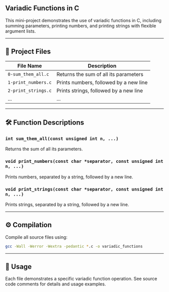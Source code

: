 ## Variadic Functions in C

This mini-project demonstrates the use of variadic functions in C, including summing parameters, printing numbers, and printing strings with flexible argument lists.

---

## 📁 Project Files

| File Name              | Description                                         |
|------------------------|-----------------------------------------------------|
| `0-sum_them_all.c`     | Returns the sum of all its parameters               |
| `1-print_numbers.c`    | Prints numbers, followed by a new line              |
| `2-print_strings.c`    | Prints strings, followed by a new line              |
| ...                    | ...                                                 |

---

## 🛠 Function Descriptions

### `int sum_them_all(const unsigned int n, ...)`
Returns the sum of all its parameters.

### `void print_numbers(const char *separator, const unsigned int n, ...)`
Prints numbers, separated by a string, followed by a new line.

### `void print_strings(const char *separator, const unsigned int n, ...)`
Prints strings, separated by a string, followed by a new line.

---

## ⚙️ Compilation

Compile all source files using:
```bash
gcc -Wall -Werror -Wextra -pedantic *.c -o variadic_functions
```

---

## 📄 Usage

Each file demonstrates a specific variadic function operation. See source code comments for details and usage examples.

